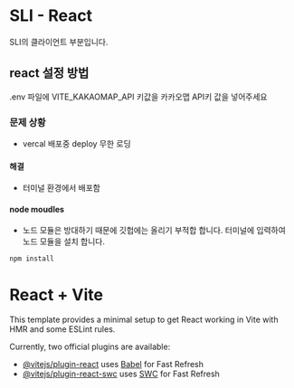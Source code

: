 # SLI - React
SLI의 클라이언트 부분입니다.

## react 설정 방법
.env 파일에 VITE_KAKAOMAP_API 키값을 카카오맵 API키 값을 넣어주세요

### 문제 상황
- vercal 배포중 deploy 무한 로딩

#### 해결
- 터미널 환경에서 배포함

#### node moudles
- 노드 모듈은 방대하기 때문에 깃헙에는 올리기 부적합 합니다.
터미널에 입력하여 노드 모듈을 설치 합니다.
```
npm install
```
# React + Vite

This template provides a minimal setup to get React working in Vite with HMR and some ESLint rules.

Currently, two official plugins are available:

- [@vitejs/plugin-react](https://github.com/vitejs/vite-plugin-react/blob/main/packages/plugin-react/README.md) uses [Babel](https://babeljs.io/) for Fast Refresh
- [@vitejs/plugin-react-swc](https://github.com/vitejs/vite-plugin-react-swc) uses [SWC](https://swc.rs/) for Fast Refresh
